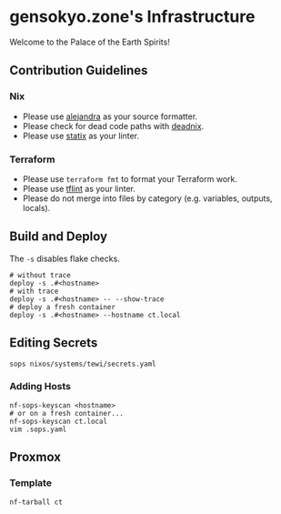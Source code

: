 # gensokyo.zone's Infrastructure

Welcome to the Palace of the Earth Spirits!

## Contribution Guidelines

### Nix

* Please use [alejandra](https://github.com/kamadorueda/alejandra) as your source formatter.
* Please check for dead code paths with [deadnix](https://github.com/astro/deadnix).
* Please use [statix](https://github.com/nerdypepper/statix) as your linter.

### Terraform

* Please use `terraform fmt` to format your Terraform work.
* Please use [tflint](https://github.com/terraform-linters/tflint) as your linter.
* Please do not merge into files by category (e.g. variables, outputs, locals).

## Build and Deploy

The `-s` disables flake checks.

```shell
# without trace
deploy -s .#<hostname>
# with trace
deploy -s .#<hostname> -- --show-trace
# deploy a fresh container
deploy -s .#<hostname> --hostname ct.local
```

## Editing Secrets

```shell
sops nixos/systems/tewi/secrets.yaml
```

### Adding Hosts

```shell
nf-sops-keyscan <hostname>
# or on a fresh container...
nf-sops-keyscan ct.local
vim .sops.yaml
```

## Proxmox

### Template

```shell
nf-tarball ct
```
